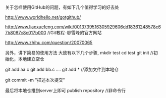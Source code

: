 关于怎样使用GitHub的问题，有如下几个值得学习的好去处

http://www.worldhello.net/gotgithub/

http://www.liaoxuefeng.com/wiki/0013739516305929606dd18361248578c67b8067c8c017b000   //Git教程-廖雪峰的官方网站

http://www.zhihu.com/question/20070065

另外，讲下简易的使用方法
大致有以下几个步骤,
mkdir test
cd test
git init   //初始化，本地建立空仓

git add aa.c
git add bb.c
....
git add *   //添加文件到本地仓

git commit -m "描述本次提交"

最后将本地仓推到server上即可
publish repository //非命令行
